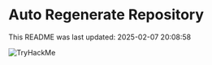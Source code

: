 # Auto Regenerate Repository

This README was last updated: 2025-02-07 20:08:58

 ![TryHackMe](https://tryhackme.com/badge/533634)